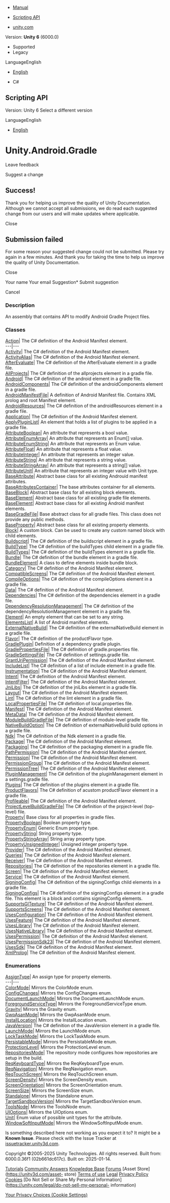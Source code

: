 [ ]()

  * [Manual](../Manual/index.html)
  * [Scripting API](../ScriptReference/index.html)

  * [unity.com](https://unity.com/)

Version: **Unity 6** (6000.0)

  * Supported
  * Legacy

LanguageEnglish

  * [English]()

  * C#

[ ](https://docs.unity3d.com)

## Scripting API

Version: Unity 6 Select a different version

LanguageEnglish

  * [English]()

# Unity.Android.Gradle

Leave feedback

Suggest a change

## Success!

Thank you for helping us improve the quality of Unity Documentation. Although
we cannot accept all submissions, we do read each suggested change from our
users and will make updates where applicable.

Close

## Submission failed

For some reason your suggested change could not be submitted. Please <a>try
again</a> in a few minutes. And thank you for taking the time to help us
improve the quality of Unity Documentation.

Close

Your name Your email Suggestion* Submit suggestion

Cancel

[ ]()

### Description

An assembly that contains API to modify Android Gradle Project files.

### Classes

[Action](Unity.Android.Gradle.Manifest.Action.html)| The C# definition of the
<action> Android Manifest element.  
---|---  
[Activity](Unity.Android.Gradle.Manifest.Activity.html)| The C# definition of
the <activity> Android Manifest element.  
[ActivityAlias](Unity.Android.Gradle.Manifest.ActivityAlias.html)| The C#
definition of the <activity-alias> Android Manifest element.  
[AfterEvaluate](Unity.Android.Gradle.AfterEvaluate.html)| The C# definition of
the AfterEvaluate element in a gradle file.  
[AllProjects](Unity.Android.Gradle.AllProjects.html)| The C# definition of the
allprojects element in a gradle file.  
[Android](Unity.Android.Gradle.Android.html)| The C# definition of the android
element in a gradle file.  
[AndroidComponents](Unity.Android.Gradle.AndroidComponents.html)| The C#
definition of the androidComponents element in a gradle file.  
[AndroidManifestFile](Unity.Android.Gradle.Manifest.AndroidManifestFile.html)|
A definition of Android Manifest file. Contains XML prolog and root Manifest
element.  
[AndroidResources](Unity.Android.Gradle.AndroidResources.html)| The C#
definition of the androidResources element in a gradle file.  
[Application](Unity.Android.Gradle.Manifest.Application.html)| The C#
definition of the <application> Android Manifest element.  
[ApplyPluginList](Unity.Android.Gradle.ApplyPluginList.html)| An element that
holds a list of plugins to be applied in a gradle file.  
[AttributeBoolean](Unity.Android.Gradle.Manifest.AttributeBoolean.html)| An
attribute that represents a bool value.  
[AttributeEnumArray<T0>](Unity.Android.Gradle.Manifest.AttributeEnumArray_1.html)|
An attribute that represents an Enum[] value.  
[AttributeEnumString<T0>](Unity.Android.Gradle.Manifest.AttributeEnumString_1.html)|
An attribute that represents an Enum value.  
[AttributeFloat](Unity.Android.Gradle.Manifest.AttributeFloat.html)| An
attribute that represents a float value.  
[AttributeInteger](Unity.Android.Gradle.Manifest.AttributeInteger.html)| An
attribute that represents an integer value.  
[AttributeString](Unity.Android.Gradle.Manifest.AttributeString.html)| An
attribute that represents a string value.  
[AttributeStringArray](Unity.Android.Gradle.Manifest.AttributeStringArray.html)|
An attribute that represents a string[] value.  
[AttributeUnit](Unity.Android.Gradle.Manifest.AttributeUnit.html)| An
attribute that represents an integer value with Unit type.  
[BaseAttribute](Unity.Android.Gradle.Manifest.BaseAttribute.html)| Abstract
base class for all existing Androuid manifest attributes.  
[BaseAttributesContainer](Unity.Android.Gradle.Manifest.BaseAttributesContainer.html)|
The base attributes container for all elements.  
[BaseBlock](Unity.Android.Gradle.BaseBlock.html)| Abstract base class for all
existing block elements.  
[BaseElement](Unity.Android.Gradle.BaseElement.html)| Abstract base class for
all existing gradle file elements.  
[BaseElement](Unity.Android.Gradle.Manifest.BaseElement.html)| Abstract base
class for all existing Android manifest elements.  
[BaseGradleFile](Unity.Android.Gradle.BaseGradleFile.html)| Base abstract
class for all gradle files. This class does not provide any public methods.  
[BaseProperty](Unity.Android.Gradle.BaseProperty.html)| Abstract base class
for all existing property elements.  
[Block](Unity.Android.Gradle.Block.html)| A custom block. Can be used to
create any custom named block with child elements.  
[Buildscript](Unity.Android.Gradle.Buildscript.html)| The C# definition of the
buildscript element in a gradle file.  
[BuildType](Unity.Android.Gradle.BuildType.html)| The C# definition of the
buildTypes child element in a gradle file.  
[BuildTypes](Unity.Android.Gradle.BuildTypes.html)| The C# definition of the
buildTypes element in a gradle file.  
[Bundle](Unity.Android.Gradle.Bundle.html)| The C# definition of the bundle
element in a gradle file.  
[BundleElement](Unity.Android.Gradle.BundleElement.html)| A class to define
elements inside bundle block.  
[Category](Unity.Android.Gradle.Manifest.Category.html)| The C# definition of
the <category> Android Manifest element.  
[CompatibleScreens](Unity.Android.Gradle.Manifest.CompatibleScreens.html)| The
C# definition of the <compatible-screens> Android Manifest element.  
[CompileOptions](Unity.Android.Gradle.CompileOptions.html)| The C# definition
of the compileOptions element in a gradle file.  
[Data](Unity.Android.Gradle.Manifest.Data.html)| The C# definition of the
<data> Android Manifest element.  
[Dependencies](Unity.Android.Gradle.Dependencies.html)| The C# definition of
the dependencies element in a gradle file.  
[DependencyResolutionManagement](Unity.Android.Gradle.DependencyResolutionManagement.html)|
The C# definition of the dependencyResolutionManagement element in a gradle
file.  
[Element](Unity.Android.Gradle.Element.html)| An empty element that can be set
to any string.  
[ElementsList<T0>](Unity.Android.Gradle.Manifest.ElementsList_1.html)| A list
of Android manifest elements.  
[ExternalNativeBuild](Unity.Android.Gradle.ExternalNativeBuild.html)| The C#
definition of the externalNativeBuild element in a gradle file.  
[Flavor](Unity.Android.Gradle.Flavor.html)| The C# definition of the
productFlavor type.  
[GradlePlugin](Unity.Android.Gradle.GradlePlugin.html)| Definition of a
dependency gradle plugin.  
[GradlePropertiesFile](Unity.Android.Gradle.GradlePropertiesFile.html)| The C#
definition of gradle.properties file.  
[GradleSettingsFile](Unity.Android.Gradle.GradleSettingsFile.html)| The C#
definition of settings.gradle file.  
[GrantUriPermission](Unity.Android.Gradle.Manifest.GrantUriPermission.html)|
The C# definition of the <grant-uri-permission> Android Manifest element.  
[IncludeList](Unity.Android.Gradle.IncludeList.html)| The C# definition of a
list of include element in a gradle file.  
[Instrumentation](Unity.Android.Gradle.Manifest.Instrumentation.html)| The C#
definition of the <instrumentation> Android Manifest element.  
[Intent](Unity.Android.Gradle.Manifest.Intent.html)| The C# definition of the
<intent> Android Manifest element.  
[IntentFilter](Unity.Android.Gradle.Manifest.IntentFilter.html)| The C#
definition of the <intent-filter> Android Manifest element.  
[JniLibs](Unity.Android.Gradle.JniLibs.html)| The C# definition of the jniLibs
element in a gradle file.  
[Layout](Unity.Android.Gradle.Manifest.Layout.html)| The C# definition of the
<layout> Android Manifest element.  
[Lint](Unity.Android.Gradle.Lint.html)| The C# definition of the lint element
in a gradle file.  
[LocalPropertiesFile](Unity.Android.Gradle.LocalPropertiesFile.html)| The C#
definition of local.properties file.  
[Manifest](Unity.Android.Gradle.Manifest.Manifest.html)| The C# definition of
the <manifest> Android Manifest element.  
[MetaData](Unity.Android.Gradle.Manifest.MetaData.html)| The C# definition of
the <meta-data> Android Manifest element.  
[ModuleBuildGradleFile](Unity.Android.Gradle.ModuleBuildGradleFile.html)| The
C# definition of module-level gradle file.  
[NativeBuildOption](Unity.Android.Gradle.NativeBuildOption.html)| The C#
definition of externalNativeBuild build options in a gradle file.  
[Ndk](Unity.Android.Gradle.Ndk.html)| The C# definition of the Ndk element in
a gradle file.  
[Package](Unity.Android.Gradle.Manifest.Package.html)| The C# definition of
the <package> Android Manifest element.  
[Packaging](Unity.Android.Gradle.Packaging.html)| The C# definition of the
packaging element in a gradle file.  
[PathPermission](Unity.Android.Gradle.Manifest.PathPermission.html)| The C#
definition of the <path-permission> Android Manifest element.  
[Permission](Unity.Android.Gradle.Manifest.Permission.html)| The C# definition
of the <permission> Android Manifest element.  
[PermissionGroup](Unity.Android.Gradle.Manifest.PermissionGroup.html)| The C#
definition of the <permission-group> Android Manifest element.  
[PermissionTree](Unity.Android.Gradle.Manifest.PermissionTree.html)| The C#
definition of the <permission-tree> Android Manifest element.  
[PluginManagement](Unity.Android.Gradle.PluginManagement.html)| The C#
definition of the pluginManagement element in a settings.gradle file.  
[Plugins](Unity.Android.Gradle.Plugins.html)| The C# definition of the plugins
element in a gradle file.  
[ProductFlavors](Unity.Android.Gradle.ProductFlavors.html)| The C# definition
of acustom productFlavor element in a gradle file.  
[Profileable](Unity.Android.Gradle.Manifest.Profileable.html)| The C#
definition of the <profileable> Android Manifest element.  
[ProjectLevelBuildGradleFile](Unity.Android.Gradle.ProjectLevelBuildGradleFile.html)|
The C# definition of the prpject-level (top-level) file.  
[Property<T0>](Unity.Android.Gradle.Property_1.html)| Base class for all
properties in gradle files.  
[PropertyBoolean](Unity.Android.Gradle.PropertyBoolean.html)| Boolean property
type.  
[PropertyEnum<T0>](Unity.Android.Gradle.PropertyEnum_1.html)| Generic Enum
property type.  
[PropertyString](Unity.Android.Gradle.PropertyString.html)| String property
type.  
[PropertyStringArray](Unity.Android.Gradle.PropertyStringArray.html)| String
array property type.  
[PropertyUnsignedInteger](Unity.Android.Gradle.PropertyUnsignedInteger.html)|
Unsigned integer property type.  
[Provider](Unity.Android.Gradle.Manifest.Provider.html)| The C# definition of
the <provider> Android Manifest element.  
[Queries](Unity.Android.Gradle.Manifest.Queries.html)| The C# definition of
the <queries> Android Manifest element.  
[Receiver](Unity.Android.Gradle.Manifest.Receiver.html)| The C# definition of
the <receiver> Android Manifest element.  
[Repositories](Unity.Android.Gradle.Repositories.html)| The C# definition of
the repositories element in a gradle file.  
[Screen](Unity.Android.Gradle.Manifest.Screen.html)| The C# definition of the
<screen> Android Manifest element.  
[Service](Unity.Android.Gradle.Manifest.Service.html)| The C# definition of
the <service> Android Manifest element.  
[SigningConfig](Unity.Android.Gradle.SigningConfig.html)| The C# definition of
the signingConfigs child elements in a gradle file.  
[SigningConfigs](Unity.Android.Gradle.SigningConfigs.html)| The C# definition
of the signingConfigs element in a gradle file. This element is a block and
contains signingConfig elements.  
[SupportsGlTexture](Unity.Android.Gradle.Manifest.SupportsGlTexture.html)| The
C# definition of the <supports-gl-texture> Android Manifest element.  
[SupportsScreens](Unity.Android.Gradle.Manifest.SupportsScreens.html)| The C#
definition of the <supports-screens> Android Manifest element.  
[UsesConfiguration](Unity.Android.Gradle.Manifest.UsesConfiguration.html)| The
C# definition of the <uses-configuration> Android Manifest element.  
[UsesFeature](Unity.Android.Gradle.Manifest.UsesFeature.html)| The C#
definition of the <uses-feature> Android Manifest element.  
[UsesLibrary](Unity.Android.Gradle.Manifest.UsesLibrary.html)| The C#
definition of the <uses-library> Android Manifest element.  
[UsesNativeLibrary](Unity.Android.Gradle.Manifest.UsesNativeLibrary.html)| The
C# definition of the <uses-native-library> Android Manifest element.  
[UsesPermission](Unity.Android.Gradle.Manifest.UsesPermission.html)| The C#
definition of the <uses-permission> Android Manifest element.  
[UsesPermissionSdk23](Unity.Android.Gradle.Manifest.UsesPermissionSdk23.html)|
The C# definition of the <uses-permission-sdk-23> Android Manifest element.  
[UsesSdk](Unity.Android.Gradle.Manifest.UsesSdk.html)| The C# definition of
the <uses-sdk> Android Manifest element.  
[XmlProlog](Unity.Android.Gradle.Manifest.XmlProlog.html)| The C# definition
of the <xml> Android Manifest element.  
  
### Enumerations

[AssignType](Unity.Android.Gradle.AssignType.html)| An assign type for
property elements.  
---|---  
[ColorMode](Unity.Android.Gradle.Manifest.ColorMode.html)| Mirrors the
ColorMode enum.  
[ConfigChanges](Unity.Android.Gradle.Manifest.ConfigChanges.html)| Mirrors the
ConfigChanges enum.  
[DocumentLaunchMode](Unity.Android.Gradle.Manifest.DocumentLaunchMode.html)|
Mirrors the DocumentLaunchMode enum.  
[ForegroundServiceType](Unity.Android.Gradle.Manifest.ForegroundServiceType.html)|
Mirrors the ForegroundServiceType enum.  
[Gravity](Unity.Android.Gradle.Manifest.Gravity.html)| Mirrors the Gravity
enum.  
[GwpAsanMode](Unity.Android.Gradle.Manifest.GwpAsanMode.html)| Mirrors the
GwpAsanMode enum.  
[InstallLocation](Unity.Android.Gradle.Manifest.InstallLocation.html)| Mirrors
the InstallLocation enum.  
[JavaVersion](Unity.Android.Gradle.JavaVersion.html)| The C# definition of the
JavaVersion element in a gradle file.  
[LaunchMode](Unity.Android.Gradle.Manifest.LaunchMode.html)| Mirrors the
LaunchMode enum.  
[LockTaskMode](Unity.Android.Gradle.Manifest.LockTaskMode.html)| Mirrors the
LockTaskMode enum.  
[PersistableMode](Unity.Android.Gradle.Manifest.PersistableMode.html)| Mirrors
the PersistableMode enum.  
[ProtectionLevel](Unity.Android.Gradle.Manifest.ProtectionLevel.html)| Mirrors
the ProtectionLevel enum.  
[RepositoriesMode](Unity.Android.Gradle.RepositoriesMode.html)| The repository
mode configures how repositories are setup in the build.  
[ReqKeyboardType](Unity.Android.Gradle.Manifest.ReqKeyboardType.html)| Mirrors
the ReqKeyboardType enum.  
[ReqNavigation](Unity.Android.Gradle.Manifest.ReqNavigation.html)| Mirrors the
ReqNavigation enum.  
[ReqTouchScreen](Unity.Android.Gradle.Manifest.ReqTouchScreen.html)| Mirrors
the ReqTouchScreen enum.  
[ScreenDensity](Unity.Android.Gradle.Manifest.ScreenDensity.html)| Mirrors the
ScreenDensity enum.  
[ScreenOrientation](Unity.Android.Gradle.Manifest.ScreenOrientation.html)|
Mirrors the ScreenOrientation enum.  
[ScreenSize](Unity.Android.Gradle.Manifest.ScreenSize.html)| Mirrors the
ScreenSize enum.  
[Standalone](Unity.Android.Gradle.Manifest.Standalone.html)| Mirrors the
Standalone enum.  
[TargetSandboxVersion](Unity.Android.Gradle.Manifest.TargetSandboxVersion.html)|
Mirrors the TargetSandboxVersion enum.  
[ToolsNode](Unity.Android.Gradle.Manifest.ToolsNode.html)| Mirrors the
ToolsNode enum.  
[UIOptions](Unity.Android.Gradle.Manifest.UIOptions.html)| Mirrors the
UIOptions enum.  
[Unit](Unity.Android.Gradle.Manifest.Unit.html)| Enum value of possible unit
types for the attribute.  
[WindowSoftInputMode](Unity.Android.Gradle.Manifest.WindowSoftInputMode.html)|
Mirrors the WindowSoftInputMode enum.  
  
Is something described here not working as you expect it to? It might be a
**Known Issue**. Please check with the Issue Tracker at
[issuetracker.unity3d.com](https://issuetracker.unity3d.com).

Copyright ©2005-2025 Unity Technologies. All rights reserved. Built from:
6000.0.36f1 (02b661dc617c). Built on: 2025-01-14.

[Tutorials](https://unity3d.com/learn) [Community
Answers](https://answers.unity3d.com) [Knowledge
Base](https://support.unity3d.com/hc/en-us)
[Forums](https://forum.unity3d.com) [Asset Store](https://unity3d.com/asset-
store) [Terms of use](https://docs.unity3d.com/Manual/TermsOfUse.html)
[Legal](https://unity.com/legal) [Privacy
Policy](https://unity.com/legal/privacy-policy)
[Cookies](https://unity.com/legal/cookie-policy) [Do Not Sell or Share My
Personal Information](https://unity.com/legal/do-not-sell-my-personal-
information)

[Your Privacy Choices (Cookie Settings)](javascript:void\(0\);)

